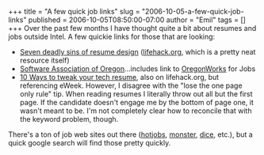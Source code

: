+++
title = "A few quick job links"
slug = "2006-10-05-a-few-quick-job-links"
published = 2006-10-05T08:50:00-07:00
author = "Emil"
tags = []
+++
Over the past few months I have thought quite a bit about resumes and
jobs outside Intel. A few quickie links for those that are looking:  
  

-   [Seven deadly sins of resume
    design](http://www.lifehack.org/articles/lifehack/the-7-deadly-sins-of-resume-design.html)
    ([lifehack.org](http://www.lifehack.org), which is a pretty neat
    resource itself)  
-   [Software Association of Oregon](http://www.sao.org/)...includes
    link to
    [OregonWorks](http://www.oregonworks.org/jobs-interns.asp?page=welcome)
    for Jobs
-   [10 Ways to tweak your tech
    resume](http://www.lifehack.org/articles/lifehack/10-ways-to-tweak-your-tech-resume.html),
    also on lifehack.org, but referencing eWeek. However, I disagree
    with the "lose the one page only rule" tip. When reading resumes I
    literally throw out all but the first page. If the candidate doesn't
    engage me by the bottom of page one, it wasn't meant to be. I'm not
    completely clear how to reconcile that with the keyword problem,
    though.

There's a ton of job web sites out there
([hotjobs](http://www.hotjobs.com), [monster](http://www.monster.com),
[dice](http://www.dice.com), etc.), but a quick google search will find
those pretty quickly.
